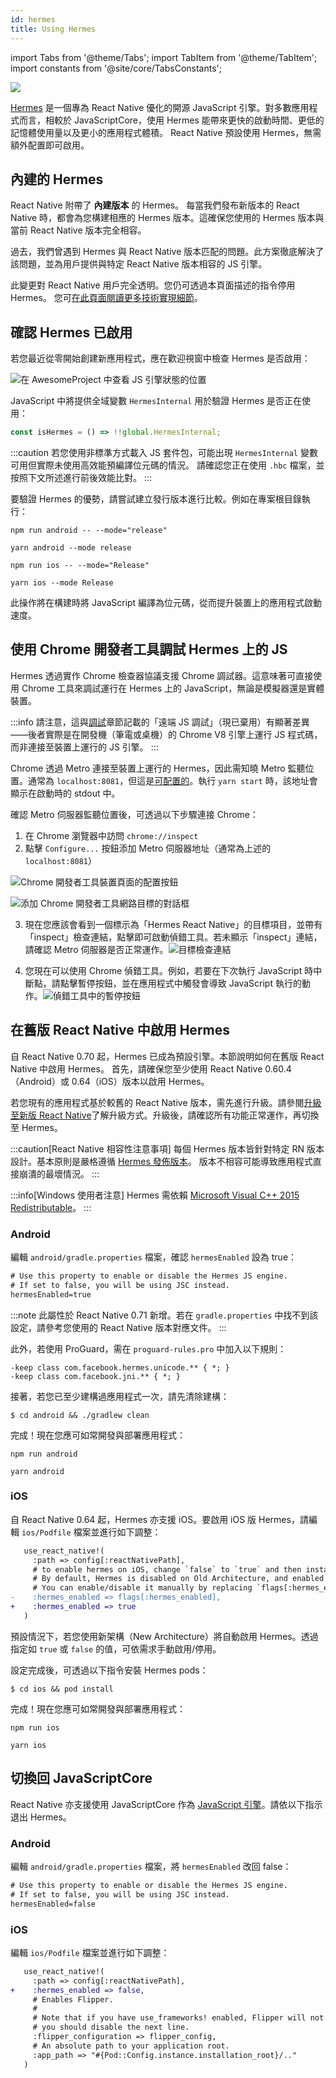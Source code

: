 ```yaml
---
id: hermes
title: Using Hermes
---
```


import Tabs from '@theme/Tabs'; import TabItem from '@theme/TabItem'; import constants from '@site/core/TabsConstants';

<a href="https://hermesengine.dev">
  <img width={300} height={300} className="hermes-logo" src="/docs/assets/HermesLogo.svg" style={{height: "auto"}}/>
</a>

[Hermes](https://hermesengine.dev) 是一個專為 React Native 優化的開源 JavaScript 引擎。對多數應用程式而言，相較於 JavaScriptCore，使用 Hermes 能帶來更快的啟動時間、更低的記憶體使用量以及更小的應用程式體積。
React Native 預設使用 Hermes，無需額外配置即可啟用。

## 內建的 Hermes

React Native 附帶了 **內建版本** 的 Hermes。
每當我們發布新版本的 React Native 時，都會為您構建相應的 Hermes 版本。這確保您使用的 Hermes 版本與當前 React Native 版本完全相容。

過去，我們曾遇到 Hermes 與 React Native 版本匹配的問題。此方案徹底解決了該問題，並為用戶提供與特定 React Native 版本相容的 JS 引擎。

此變更對 React Native 用戶完全透明。您仍可透過本頁面描述的指令停用 Hermes。
您可[在此頁面閱讀更多技術實現細節](/architecture/bundled-hermes)。

## 確認 Hermes 已啟用

若您最近從零開始創建新應用程式，應在歡迎視窗中檢查 Hermes 是否啟用：

![在 AwesomeProject 中查看 JS 引擎狀態的位置](/docs/assets/HermesApp.jpg)

JavaScript 中將提供全域變數 `HermesInternal` 用於驗證 Hermes 是否正在使用：

```jsx
const isHermes = () => !!global.HermesInternal;
```

:::caution
若您使用非標準方式載入 JS 套件包，可能出現 `HermesInternal` 變數可用但實際未使用高效能預編譯位元碼的情況。
請確認您正在使用 `.hbc` 檔案，並按照下文所述進行前後效能比對。
:::

要驗證 Hermes 的優勢，請嘗試建立發行版本進行比較。例如在專案根目錄執行：

<Tabs groupId="platform" queryString defaultValue={constants.defaultPlatform} values={constants.platforms} className="pill-tabs">
<TabItem value="android">

[//]: # 'Android'

<Tabs groupId="package-manager" queryString defaultValue={constants.defaultPackageManager} values={constants.packageManagers}>
<TabItem value="npm">

```shell
npm run android -- --mode="release"
```

</TabItem>
<TabItem value="yarn">

```shell
yarn android --mode release
```

</TabItem>
</Tabs>

</TabItem>
<TabItem value="ios">

[//]: # 'iOS'

<Tabs groupId="package-manager" queryString defaultValue={constants.defaultPackageManager} values={constants.packageManagers}>
<TabItem value="npm">

```shell
npm run ios -- --mode="Release"
```

</TabItem>
<TabItem value="yarn">

```shell
yarn ios --mode Release
```

</TabItem>
</Tabs>

</TabItem>
</Tabs>

此操作將在構建時將 JavaScript 編譯為位元碼，從而提升裝置上的應用程式啟動速度。

## 使用 Chrome 開發者工具調試 Hermes 上的 JS

Hermes 透過實作 Chrome 檢查器協議支援 Chrome 調試器。這意味著可直接使用 Chrome 工具來調試運行在 Hermes 上的 JavaScript，無論是模擬器還是實體裝置。

:::info
請注意，這與[調試](debugging#remote-debugging)章節記載的「遠端 JS 調試」（現已棄用）有顯著差異——後者實際是在開發機（筆電或桌機）的 Chrome V8 引擎上運行 JS 程式碼，而非連接至裝置上運行的 JS 引擎。
:::

Chrome 透過 Metro 連接至裝置上運行的 Hermes，因此需知曉 Metro 監聽位置。通常為 `localhost:8081`，但這是[可配置的](https://metrobundler.dev/docs/configuration)。執行 `yarn start` 時，該地址會顯示在啟動時的 stdout 中。

確認 Metro 伺服器監聽位置後，可透過以下步驟連接 Chrome：

1. 在 Chrome 瀏覽器中訪問 `chrome://inspect`
2. 點擊 `Configure...` 按鈕添加 Metro 伺服器地址（通常為上述的 `localhost:8081`）

![Chrome 開發者工具裝置頁面的配置按鈕](/docs/assets/HermesDebugChromeConfig.png)

![添加 Chrome 開發者工具網路目標的對話框](/docs/assets/HermesDebugChromeMetroAddress.png)

3. 現在您應該會看到一個標示為「Hermes React Native」的目標項目，並帶有「inspect」檢查連結，點擊即可啟動偵錯工具。若未顯示「inspect」連結，請確認 Metro 伺服器是否正常運作。![目標檢查連結](/docs/assets/HermesDebugChromeInspect.png)

4. 您現在可以使用 Chrome 偵錯工具。例如，若要在下次執行 JavaScript 時中斷點，請點擊暫停按鈕，並在應用程式中觸發會導致 JavaScript 執行的動作。![偵錯工具中的暫停按鈕](/docs/assets/HermesDebugChromePause.png)

## 在舊版 React Native 中啟用 Hermes

自 React Native 0.70 起，Hermes 已成為預設引擎。本節說明如何在舊版 React Native 中啟用 Hermes。
首先，請確保您至少使用 React Native 0.60.4（Android）或 0.64（iOS）版本以啟用 Hermes。

若您現有的應用程式基於較舊的 React Native 版本，需先進行升級。請參閱[升級至新版 React Native](/docs/upgrading)了解升級方式。升級後，請確認所有功能正常運作，再切換至 Hermes。

:::caution[React Native 相容性注意事項]
每個 Hermes 版本皆針對特定 RN 版本設計。基本原則是嚴格遵循 [Hermes 發佈版本](https://github.com/facebook/hermes/releases)。
版本不相容可能導致應用程式直接崩潰的最壞情況。
:::

:::info[Windows 使用者注意]
Hermes 需依賴 [Microsoft Visual C++ 2015 Redistributable](https://www.microsoft.com/en-us/download/details.aspx?id=48145)。
:::

### Android

編輯 `android/gradle.properties` 檔案，確認 `hermesEnabled` 設為 true：

```diff
# Use this property to enable or disable the Hermes JS engine.
# If set to false, you will be using JSC instead.
hermesEnabled=true
```

:::note
此屬性於 React Native 0.71 新增。若在 `gradle.properties` 中找不到該設定，請參考您使用的 React Native 版本對應文件。
:::

此外，若使用 ProGuard，需在 `proguard-rules.pro` 中加入以下規則：

```
-keep class com.facebook.hermes.unicode.** { *; }
-keep class com.facebook.jni.** { *; }
```

接著，若您已至少建構過應用程式一次，請先清除建構：

```shell
$ cd android && ./gradlew clean
```

完成！現在您應可如常開發與部署應用程式：

<Tabs groupId="package-manager" queryString defaultValue={constants.defaultPackageManager} values={constants.packageManagers}>
<TabItem value="npm">

```shell
npm run android
```

</TabItem>
<TabItem value="yarn">

```shell
yarn android
```

</TabItem>
</Tabs>

### iOS

自 React Native 0.64 起，Hermes 亦支援 iOS。要啟用 iOS 版 Hermes，請編輯 `ios/Podfile` 檔案並進行如下調整：

```diff
   use_react_native!(
     :path => config[:reactNativePath],
     # to enable hermes on iOS, change `false` to `true` and then install pods
     # By default, Hermes is disabled on Old Architecture, and enabled on New Architecture.
     # You can enable/disable it manually by replacing `flags[:hermes_enabled]` with `true` or `false`.
-    :hermes_enabled => flags[:hermes_enabled],
+    :hermes_enabled => true
   )
```

預設情況下，若您使用新架構（New Architecture）將自動啟用 Hermes。透過指定如 `true` 或 `false` 的值，可依需求手動啟用/停用。

設定完成後，可透過以下指令安裝 Hermes pods：

```shell
$ cd ios && pod install
```

完成！現在您應可如常開發與部署應用程式：

<Tabs groupId="package-manager" queryString defaultValue={constants.defaultPackageManager} values={constants.packageManagers}>
<TabItem value="npm">

```shell
npm run ios
```

</TabItem>
<TabItem value="yarn">

```shell
yarn ios
```

</TabItem>
</Tabs>

## 切換回 JavaScriptCore

React Native 亦支援使用 JavaScriptCore 作為 [JavaScript 引擎](javascript-environment)。請依以下指示退出 Hermes。

### Android

編輯 `android/gradle.properties` 檔案，將 `hermesEnabled` 改回 false：

```diff
# Use this property to enable or disable the Hermes JS engine.
# If set to false, you will be using JSC instead.
hermesEnabled=false
```

### iOS

編輯 `ios/Podfile` 檔案並進行如下調整：

```diff
   use_react_native!(
     :path => config[:reactNativePath],
+    :hermes_enabled => false,
     # Enables Flipper.
     #
     # Note that if you have use_frameworks! enabled, Flipper will not work and
     # you should disable the next line.
     :flipper_configuration => flipper_config,
     # An absolute path to your application root.
     :app_path => "#{Pod::Config.instance.installation_root}/.."
   )
```